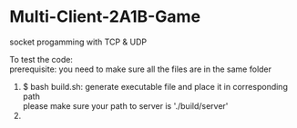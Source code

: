 # Multi-Client-2A1B-Game
socket progamming with TCP &amp; UDP 

To test the code:  
prerequisite: you need to make sure all the files are in the same folder  
1. $ bash build.sh: generate executable file and place it in corresponding path  
please make sure your path to server is './build/server'
2.

